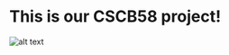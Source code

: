 # This is our CSCB58 project!

![alt text](https://github.com/wisam-m/AMazing-CSCB58/blob/master/GamePhoto.png)
